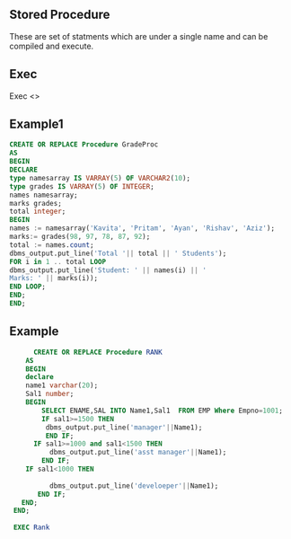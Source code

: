 ## Stored Procedure
These are set of statments which are under a single name and can be compiled and execute.

## Exec
Exec <<Procedure Name>>
  

## Example1
```sql
CREATE OR REPLACE Procedure GradeProc 
AS
BEGIN
DECLARE
type namesarray IS VARRAY(5) OF VARCHAR2(10);
type grades IS VARRAY(5) OF INTEGER;
names namesarray;
marks grades;
total integer;
BEGIN
names := namesarray('Kavita', 'Pritam', 'Ayan', 'Rishav', 'Aziz');
marks:= grades(98, 97, 78, 87, 92);
total := names.count;
dbms_output.put_line('Total '|| total || ' Students');
FOR i in 1 .. total LOOP
dbms_output.put_line('Student: ' || names(i) || '
Marks: ' || marks(i));
END LOOP;
END;
END;

```
## Example
```sql
      CREATE OR REPLACE Procedure RANK
    AS
    BEGIN
    declare
    name1 varchar(20);
    Sal1 number;
    BEGIN
        SELECT ENAME,SAL INTO Name1,Sal1  FROM EMP Where Empno=1001;
        IF sal1>=1500 THEN
         dbms_output.put_line('manager'||Name1);
         END IF;
      IF sal1>=1000 and sal1<1500 THEN
          dbms_output.put_line('asst manager'||Name1);
        END IF;
    IF sal1<1000 THEN
     
          dbms_output.put_line('develoeper'||Name1);
       END IF;
   END;
 END;
 
 EXEC Rank
```  
